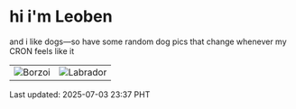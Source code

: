 # hi i'm Leoben

and i like dogs—so have some random dog pics that change whenever my CRON feels like it

|  |  |
|--------|----------|
| ![Borzoi](https://random-dog-vercel.vercel.app/api/random-borzoi?v=1751557075) | ![Labrador](https://random-dog-vercel.vercel.app/api/random-labrador?v=1751557075) |

Last updated: 2025-07-03 23:37 PHT
